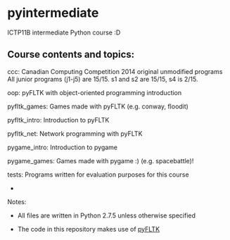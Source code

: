 pyintermediate
==============

ICTP11B intermediate Python course :D

Course contents and topics:
---------------------------

ccc: Canadian Computing Competition 2014 original unmodified programs
     All junior programs (j1-j5) are 15/15.
     s1 and s2 are 15/15, s4 is 2/15.

oop: pyFLTK with object-oriented programming introduction

pyfltk_games: Games made with pyFLTK (e.g. conway, floodit)

pyfltk_intro: Introduction to pyFLTK

pyfltk_net: Network programming with pyFLTK

pygame_intro: Introduction to pygame

pygame_games: Games made with pygame :) (e.g. spacebattle)!

tests: Programs written for evaluation purposes for this course

-
Notes:

* All files are written in Python 2.7.5 unless otherwise specified

* The code in this repository makes use of [pyFLTK](http://pyfltk.sourceforge.net/)
